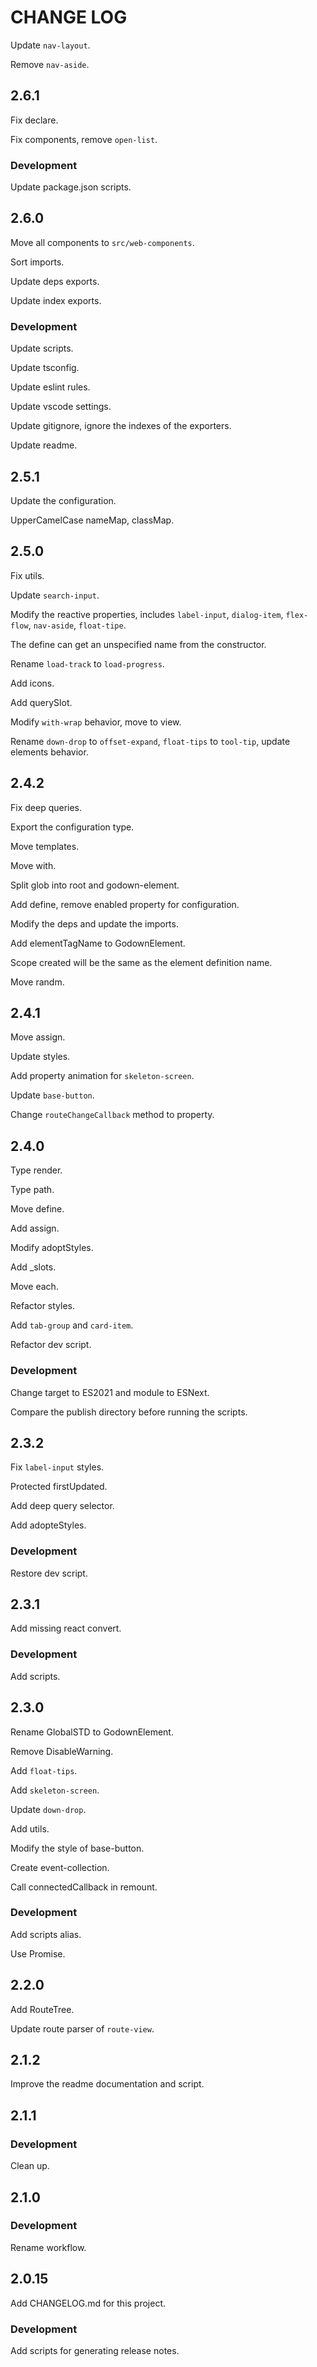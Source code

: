 # CHANGE LOG

Update `nav-layout`.

Remove `nav-aside`.

## 2.6.1

Fix declare.

Fix components, remove `open-list`.

### Development

Update package.json scripts.

## 2.6.0

Move all components to `src/web-components`.

Sort imports.

Update deps exports.

Update index exports.

### Development

Update scripts.

Update tsconfig.

Update eslint rules.

Update vscode settings.

Update gitignore, ignore the indexes of the exporters.

Update readme.

## 2.5.1

Update the configuration.

UpperCamelCase nameMap, classMap.

## 2.5.0

Fix utils.

Update `search-input`.

Modify the reactive properties, includes `label-input`, `dialog-item`, `flex-flow`, `nav-aside`, `float-tipe`.

The define can get an unspecified name from the constructor.

Rename `load-track` to `load-progress`.

Add icons.

Add querySlot.

Modify `with-wrap` behavior, move to view.

Rename `down-drop` to `offset-expand`, `float-tips` to `tool-tip`, update elements behavior.

## 2.4.2

Fix deep queries.

Export the configuration type.

Move templates.

Move with.

Split glob into root and godown-element.

Add define, remove enabled property for configuration.

Modify the deps and update the imports.

Add elementTagName to GodownElement.

Scope created will be the same as the element definition name.

Move randm.

## 2.4.1

Move assign.

Update styles.

Add property animation for `skeleton-screen`.

Update `base-button`.

Change `routeChangeCallback` method to property.

## 2.4.0

Type render.

Type path.

Move define.

Add assign.

Modify adoptStyles.

Add \_slots.

Move each.

Refactor styles.

Add `tab-group` and `card-item`.

Refactor dev script.

### Development

Change target to ES2021 and module to ESNext.

Compare the publish directory before running the scripts.

## 2.3.2

Fix `label-input` styles.

Protected firstUpdated.

Add deep query selector.

Add adopteStyles.

### Development

Restore dev script.

## 2.3.1

Add missing react convert.

### Development

Add scripts.

## 2.3.0

Rename GlobalSTD to GodownElement.

Remove DisableWarning.

Add `float-tips`.

Add `skeleton-screen`.

Update `down-drop`.

Add utils.

Modify the style of base-button.

Create event-collection.

Call connectedCallback in remount.

### Development

Add scripts alias.

Use Promise.

## 2.2.0

Add RouteTree.

Update route parser of `route-view`.

## 2.1.2

Improve the readme documentation and script.

## 2.1.1

### Development

Clean up.

## 2.1.0

### Development

Rename workflow.

## 2.0.15

Add CHANGELOG.md for this project.

### Development

Add scripts for generating release notes.
